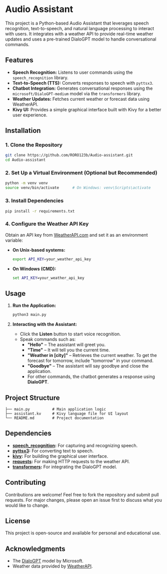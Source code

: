 # Audio Assistant

This project is a Python-based Audio Assistant that leverages speech recognition, text-to-speech, and natural language processing to interact with users. It integrates with a weather API to provide real-time weather updates and uses a pre-trained DialoGPT model to handle conversational commands.

## Features

- **Speech Recognition:** Listens to user commands using the `speech_recognition` library.
- **Text-to-Speech (TTS):** Converts responses to speech with `pyttsx3`.
- **Chatbot Integration:** Generates conversational responses using the `microsoft/DialoGPT-medium` model via the `transformers` library.
- **Weather Updates:** Fetches current weather or forecast data using WeatherAPI.
- **Kivy UI:** Provides a simple graphical interface built with Kivy for a better user experience.

## Installation

### 1. Clone the Repository
```bash
git clone https://github.com/RORO123b/Audio-assistant.git
cd Audio-assistant
```

### 2. Set Up a Virtual Environment (Optional but Recommended)
```bash
python -m venv venv
source venv/bin/activate      # On Windows: venv\Scripts\activate
```

### 3. Install Dependencies
```bash
pip install -r requirements.txt
```

### 4. Configure the Weather API Key
Obtain an API key from [WeatherAPI.com](https://www.weatherapi.com/) and set it as an environment variable:

- **On Unix-based systems:**
  ```bash
  export API_KEY=your_weather_api_key
  ```
- **On Windows (CMD):**
  ```cmd
  set API_KEY=your_weather_api_key
  ```

## Usage

1. **Run the Application:**
   ```bash
   python3 main.py
   ```

2. **Interacting with the Assistant:**
   - Click the **Listen** button to start voice recognition.
   - Speak commands such as:
     - **"Hello"** – The assistant will greet you.
     - **"Time"** – It will tell you the current time.
     - **"Weather in [city]"** – Retrieves the current weather. To get the forecast for tomorrow, include "tomorrow" in your command.
     - **"Goodbye"** – The assistant will say goodbye and close the application.
     - For other commands, the chatbot generates a response using **DialoGPT**.

## Project Structure

```
├── main.py          # Main application logic
├── assistant.kv     # Kivy language file for UI layout
└── README.md        # Project documentation
```

## Dependencies

- **[speech_recognition](https://pypi.org/project/SpeechRecognition/):** For capturing and recognizing speech.
- **[pyttsx3](https://pypi.org/project/pyttsx3/):** For converting text to speech.
- **[kivy](https://kivy.org/):** For building the graphical user interface.
- **[requests](https://pypi.org/project/requests/):** For making HTTP requests to the weather API.
- **[transformers](https://huggingface.co/transformers/):** For integrating the DialoGPT model.

## Contributing

Contributions are welcome! Feel free to fork the repository and submit pull requests. For major changes, please open an issue first to discuss what you would like to change.

## License

This project is open-source and available for personal and educational use.

## Acknowledgments

- The [DialoGPT](https://github.com/microsoft/DialoGPT) model by Microsoft.
- Weather data provided by [WeatherAPI](https://www.weatherapi.com/).
